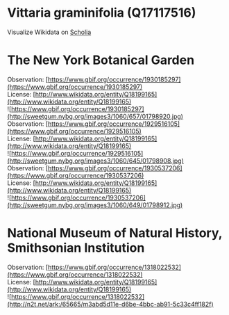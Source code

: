 
Vittaria graminifolia (Q17117516)
=================================
  
Visualize Wikidata on [Scholia](https://scholia.toolforge.org/taxon/Q17117516)
# The New York Botanical Garden
  
Observation: [https://www.gbif.org/occurrence/1930185297](https://www.gbif.org/occurrence/1930185297)  
License: [http://www.wikidata.org/entity/Q18199165](http://www.wikidata.org/entity/Q18199165)  
![https://www.gbif.org/occurrence/1930185297](http://sweetgum.nybg.org/images3/1060/657/01798920.jpg)  
Observation: [https://www.gbif.org/occurrence/1929516105](https://www.gbif.org/occurrence/1929516105)  
License: [http://www.wikidata.org/entity/Q18199165](http://www.wikidata.org/entity/Q18199165)  
![https://www.gbif.org/occurrence/1929516105](http://sweetgum.nybg.org/images3/1060/645/01798908.jpg)  
Observation: [https://www.gbif.org/occurrence/1930537206](https://www.gbif.org/occurrence/1930537206)  
License: [http://www.wikidata.org/entity/Q18199165](http://www.wikidata.org/entity/Q18199165)  
![https://www.gbif.org/occurrence/1930537206](http://sweetgum.nybg.org/images3/1060/649/01798912.jpg)
# National Museum of Natural History, Smithsonian Institution
  
Observation: [https://www.gbif.org/occurrence/1318022532](https://www.gbif.org/occurrence/1318022532)  
License: [http://www.wikidata.org/entity/Q18199165](http://www.wikidata.org/entity/Q18199165)  
![https://www.gbif.org/occurrence/1318022532](http://n2t.net/ark:/65665/m3abd5d11e-d6be-4bbc-ab91-5c33c4ff182f)